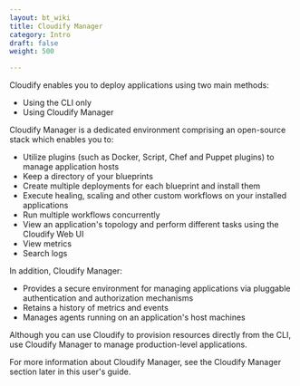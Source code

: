 ```yaml
---
layout: bt_wiki
title: Cloudify Manager
category: Intro
draft: false
weight: 500

---
```


Cloudify enables you to deploy applications using two main methods:

* Using the CLI only
* Using Cloudify Manager

Cloudify Manager is a dedicated environment comprising an open-source stack which enables you to:

* Utilize plugins (such as Docker, Script, Chef and Puppet plugins) to manage application hosts
* Keep a directory of your blueprints
* Create multiple deployments for each blueprint and install them
* Execute healing, scaling and other custom workflows on your installed applications
* Run multiple workflows concurrently
* View an application's topology and perform different tasks using the Cloudify Web UI
* View metrics 
* Search logs

In addition, Cloudify Manager:

* Provides a secure environment for managing applications via pluggable authentication and authorization mechanisms
* Retains a history of metrics and events
* Manages agents running on an application's host machines

Although you can use Cloudify to provision resources directly from the CLI, use Cloudify Manager to manage production-level applications.

For more information about Cloudify Manager, see the Cloudify Manager section later in this user's guide.
